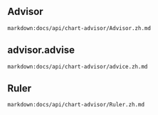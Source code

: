 ## Advisor
`markdown:docs/api/chart-advisor/Advisor.zh.md`

## advisor.advise
`markdown:docs/api/chart-advisor/advice.zh.md`

## Ruler
`markdown:docs/api/chart-advisor/Ruler.zh.md`
